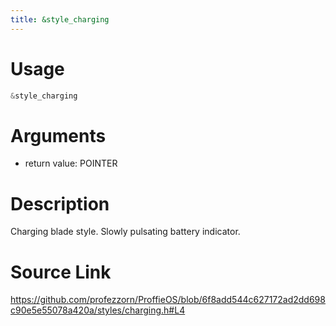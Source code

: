 ```yaml
---
title: &style_charging
---
```


# Usage
```cpp
&style_charging
```

# Arguments
 * return value: POINTER

# Description
Charging blade style.
Slowly pulsating battery indicator.

# Source Link
https://github.com/profezzorn/ProffieOS/blob/6f8add544c627172ad2dd698c90e5e55078a420a/styles/charging.h#L4
